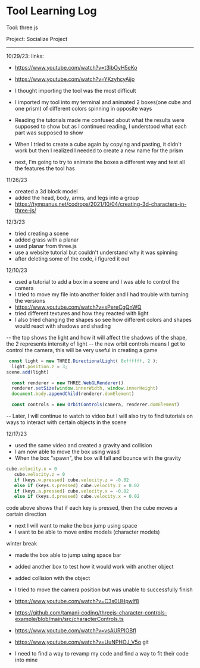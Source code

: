 # Tool Learning Log

Tool: three.js

Project: Socialize Project

---

10/29/23:
links:
* https://www.youtube.com/watch?v=t3lbOyH5eKo
* https://www.youtube.com/watch?v=YKzyhcyAijo

* I thought importing the tool was the most difficult
* I imported my tool into my terminal and animated 2 boxes(one cube and one prism) of different colors spinning in opposite ways
* Reading the tutorials made me confused about what the results were supposed to show but as I continued reading, I understood what each part was supposed to show
* When I tried to create a cube again by copying and pasting, it didn't work but then I realized I needed to create a new name for the prism
* next, I'm going to try to animate the boxes a different way and test all the features the tool has

11/26/23
* created a 3d block model
* added the head, body, arms, and legs into a group
* https://tympanus.net/codrops/2021/10/04/creating-3d-characters-in-three-js/

12/3/23

* tried creating a scene
* added grass with a planar
* used planar from three.js
* use a website tutorial but couldn't understand why it was spinning
* after deleting some of the code, i figured it out

12/10/23

* used a tutorial to add a box in a scene and I was able to control the camera
* I tried to move my file into another folder and I had trouble with turning the versions
* https://www.youtube.com/watch?v=sPereCgQnWQ
* tried different textures and how they reacted with light
* I also tried changing the shapes so see how different colors and shapes would react with shadows and shading

-- the top shows the light and how it will affect the shadows of the shape, the 2 represents intensity of light
-- the new orbit controls means I get to control the camera, this will be very useful in creating a game
```js
 const light = new THREE.DirectionalLight( 0xffffff, 2 );
  light.position.z = 3;
scene.add(light)

  const renderer = new THREE.WebGLRenderer()
  renderer.setSize(window.innerWidth, window.innerHeight)
  document.body.appendChild(renderer.domElement)

  const controls = new OrbitControls(camera, renderer.domElement)
  ```

  -- Later, I will continue to watch to video but I will also try to find tutorials on ways to interact with certain objects in the scene

12/17/23

 * used the same video and created a gravity and collision
 * I am now able to move the box using wasd
 * When the box "spawn", the box will fall and bounce with the gravity
 ```js
 cube.velocity.x = 0
    cube.velocity.z = 0
    if (keys.w.pressed) cube.velocity.z = -0.02
    else if (keys.s.pressed) cube.velocity.z = 0.02
    if (keys.a.pressed) cube.velocity.x = -0.02
    else if (keys.d.pressed) cube.velocity.x = 0.02
 ```
 code above shows that if each key is pressed, then the cube moves a certain direction
 * next I will want to make the box jump using space
 * I want to be able to move entire models (character models)

 winter break

 * made the box able to jump using space bar
 * added another box to test how it would work with another object
 * added collision with the object
 * I tried to move the camera position but was unable to successfully finish
 * https://www.youtube.com/watch?v=C3s0UHpwlf8
 * https://github.com/tamani-coding/threejs-character-controls-example/blob/main/src/characterControls.ts
 * https://www.youtube.com/watch?v=vsAURPIOBfI
 * https://www.youtube.com/watch?v=UuNPHOJ_V5o git

 * I need to find a way to revamp my code and find a way to fit their code into mine
<!--
* Links you used today (websites, videos, etc)
* Things you tried, progress you made, etc
* Challenges, a-ha moments, etc
* Questions you still have
* What you're going to try next
-->
